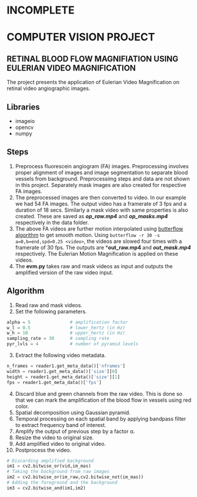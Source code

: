 # INCOMPLETE
# COMPUTER VISION PROJECT
## RETINAL BLOOD FLOW MAGNIFIATION USING EULERIAN VIDEO MAGNIFICATION
The project presents the application of Eulerian Video Magnification on retinal video angiographic images.
## Libraries
- imageio
- opencv
- numpy
## Steps
1. Preprocess fluorescein angiogram (FA) images. Preprocessing involves proper alignment of images and image segmentation to separate blood vessels from background. Preprocessimg steps and data are not shown in this project. Separately mask images are also created for respective FA images.
2. The preprocessed images are then converted to video. In our example we had 54 FA images. The output video has a framerate of 3 fps and a duration of 18 secs. Similarly a mask video with same properties is also created. These are saved as ***op_raw.mp4*** and ***op_masks.mp4*** respectively in the data folder.
3. The above FA videos are further motion interpolated using [butterflow algorithm](https://github.com/dthpham/butterflow) to get smooth motion. Using ```butterflow -r 30 -s a=0,b=end,spd=0.25 <video>```, the videos are slowed four times with a framerate of 30 fps. The outputs are ***out_raw.mp4** and ***out_mask.mp4*** respectively. The Eulerian Motion Magnification is applied on these videos.
4. The **evm.py** takes raw and mask videos as input and outputs the amplified version of the raw video input.
## Algorithm
1. Read raw and mask videos.
2. Set the following parameters.
```python
alpha = 5               # amplification factor
w_l = 0.5               # lower_hertz (in Hz)
w_h = 10                # upper_hertz (in Hz)
sampling_rate = 30      # sampling rate
pyr_lvls = 4            # number of pyramid levels
```
3. Extract the following video metadata.
```python
n_frames = reader1.get_meta_data()['nframes']
width = reader1.get_meta_data()['size'][0]
height = reader1.get_meta_data()['size'][1]
fps = reader1.get_meta_data()['fps']
```
4. Discard blue and green channels from the raw video. This is done so that we can mark the amplification of the blood flow in vessels using red color.
5. Spatial decomposition using Gaussian pyramid.
6. Temporal processing on each spatial band by applying bandpass filter to extract frequency band of interest.
7. Amplify the output of previous step by a factor α.
8. Resize the video to original size.
9. Add amplified video to original video.
10. Postprocess the video.
```python
# Discarding amplified background
im1 = cv2.bitwise_or(vid,im_mas) 
# Taking the background from raw images
im2 = cv2.bitwise_or(im_raw,cv2.bitwise_not(im_mas))
# Adding the foreground and the background
im3 = cv2.bitwise_and(im1,im2)
```
